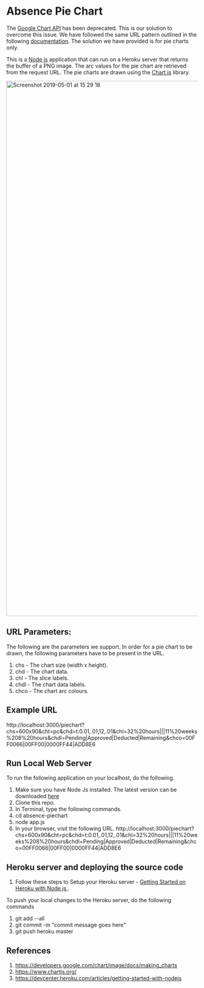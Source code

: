 # Absence Pie Chart

The [Google Chart API](https://developers.google.com/chart/image/docs/making_charts) has been deprecated. This is our solution to overcome this issue. We have followed the same URL pattern outlined in the following [documentation](https://developers.google.com/chart/image/docs/making_charts). The solution we have provided is for pie charts only.

This is a [Node js](https://nodejs.org/en/) application that can run on a Heroku server that returns the buffer of a PNG image. The arc values for the pie chart are retrieved from the request URL. The pie charts are drawn using the [Chart.js](https://www.chartjs.org/) library.

<img width="1405" alt="Screenshot 2019-05-01 at 15 29 18" src="https://user-images.githubusercontent.com/6918585/57022079-edc1c680-6c25-11e9-9aa0-f4b8e2732cc1.png">

## URL Parameters:
The following are the parameters we support. In order for a pie chart to be drawn, the following parameters have to be present in the URL. 

1. chs - The chart size (width x height).
1. chd - The chart data.
2. chl - The slice labels.
3. chdl - The chart data labels.
4. chco - The chart arc colours.

## Example URL
http://localhost:3000/piechart?chs=600x90&cht=pc&chd=t:0.01,.01,12,.01&chl=32%20hours|||11%20weeks%208%20hours&chdl=Pending|Approved|Deducted|Remaining&chco=00FF0066|00FF00|0000FF44|ADD8E6

## Run Local Web Server
To run the following application on your localhost, do the following.

1. Make sure you have Node Js installed. The latest version can be downloaded [here](https://developers.google.com/chart/image/docs/making_charts)
1. Clone this repo.
2. In Terminal, type the following commands.
 1. cd absence-piechart 
 2. node app.js 
3. In your browser, visit the following URL. 
http://localhost:3000/piechart?chs=600x90&cht=pc&chd=t:0.01,.01,12,.01&chl=32%20hours|||11%20weeks%208%20hours&chdl=Pending|Approved|Deducted|Remaining&chco=00FF0066|00FF00|0000FF44|ADD8E6

## Heroku server and deploying the source code
1. Follow these steps to Setup your Heroku server - [Getting Started on Heroku with Node.js
](https://devcenter.heroku.com/articles/getting-started-with-nodejs).

To push your local changes to the Heroku server, do the following commands
1. git add --all
2. git commit -m "commit message goes here"
3. git push heroku master

## References
1. https://developers.google.com/chart/image/docs/making_charts
2. https://www.chartjs.org/
3. https://devcenter.heroku.com/articles/getting-started-with-nodejs

